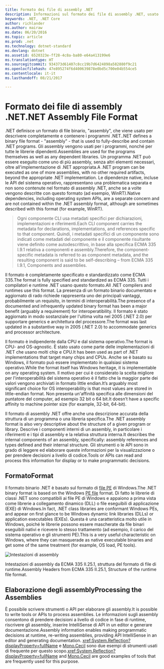 ```yaml
---
title: Formato dei file di assembly .NET
description: Informazioni sul formato dei file di assembly .NET, usato per descrivere e contenere le app e le librerie .NET.
keywords: .NET, .NET Core
author: richlander
ms.author: mairaw
ms.date: 06/20/2016
ms.topic: article
ms.prod: .net
ms.technology: dotnet-standard
ms.devlang: dotnet
ms.assetid: 6520323e-ff28-4c8a-ba80-e64a413199e6
ms.translationtype: HT
ms.sourcegitcommit: 934373d61407c8cc19b7d6424898a582880f9c21
ms.openlocfilehash: 47e895274f6d400639878e0bd5c700e04b554ce5
ms.contentlocale: it-it
ms.lasthandoff: 08/21/2017

---
```


# <a name="net-assembly-file-format"></a><span data-ttu-id="f931a-104">Formato dei file di assembly .NET</span><span class="sxs-lookup"><span data-stu-id="f931a-104">.NET Assembly File Format</span></span>

<span data-ttu-id="f931a-105">.NET definisce un formato di file binario, "assembly", che viene usato per descrivere completamente e contenere i programmi .NET.</span><span class="sxs-lookup"><span data-stu-id="f931a-105">.NET defines a binary file format - "assembly" - that is used to fully-describe and contain .NET programs.</span></span> <span data-ttu-id="f931a-106">Gli assembly vengono usati per i programmi, nonché per tutte le librerie dipendenti.</span><span class="sxs-lookup"><span data-stu-id="f931a-106">Assemblies are used for the programs themselves as well as any dependent libraries.</span></span> <span data-ttu-id="f931a-107">Un programma .NET può essere eseguito come uno di più assembly, senza altri elementi necessari, oltre all'implementazione di .NET appropriata.</span><span class="sxs-lookup"><span data-stu-id="f931a-107">A .NET program can be executed as one of more assemblies, with no other required artifacts, beyond the appropriate .NET implementation.</span></span> <span data-ttu-id="f931a-108">Le dipendenze native, incluse le API del sistema operativo, rappresentano una problematica separata e non sono contenute nel formato di assembly .NET, anche se a volte vengono descritte con questo formato (ad esempio, WinRT).</span><span class="sxs-lookup"><span data-stu-id="f931a-108">Native dependencies, including operating system APIs, are a separate concern and are not contained within the .NET assembly format, although are sometimes described with this format (for example, WinRT).</span></span>

> <span data-ttu-id="f931a-109">Ogni componente CLI usa metadati specifici per dichiarazioni, implementazioni e riferimenti.</span><span class="sxs-lookup"><span data-stu-id="f931a-109">Each CLI component carries the metadata for declarations, implementations, and references specific to that component.</span></span> <span data-ttu-id="f931a-110">Quindi, i metadati specifici di un componente sono indicati come metadati del componente e il componente risultante viene definito come autodescrittivo, in base alla specifica ECMA 335 I.9.1 relativa a componenti e assembly.</span><span class="sxs-lookup"><span data-stu-id="f931a-110">Therefore, the component-specific metadata is referred to as component metadata, and the resulting component is said to be self-describing – from ECMA 335 I.9.1, Components and assemblies.</span></span>

<span data-ttu-id="f931a-111">Il formato è completamente specificato e standardizzato come ECMA 335.</span><span class="sxs-lookup"><span data-stu-id="f931a-111">The format is fully specified and standardized as ECMA 335.</span></span> <span data-ttu-id="f931a-112">Tutti i compilatori e runtime .NET usano questo formato.</span><span class="sxs-lookup"><span data-stu-id="f931a-112">All .NET compilers and runtimes use this format.</span></span> <span data-ttu-id="f931a-113">La presenza di un formato binario documentato e aggiornato di rado richiede rappresenta uno dei principali vantaggi, probabilmente un requisito, in termini di interoperabilità.</span><span class="sxs-lookup"><span data-stu-id="f931a-113">The presence of a documented and infrequently updated binary format has been a major benefit (arguably a requirement) for interoperatibility.</span></span> <span data-ttu-id="f931a-114">Il formato è stato aggiornato in modo sostanziale per l'ultima volta nel 2005 (.NET 2.0) per supportare generics e architettura del processore.</span><span class="sxs-lookup"><span data-stu-id="f931a-114">The format was last updated in a substantive way in 2005 (.NET 2.0) to accommodate generics and processor architecture.</span></span>

<span data-ttu-id="f931a-115">Il formato è indipendente dalla CPU e dal sistema operativo.</span><span class="sxs-lookup"><span data-stu-id="f931a-115">The format is CPU- and OS-agnostic.</span></span> <span data-ttu-id="f931a-116">È stato usato come parte delle implementazioni di .NET che usano molti chip e CPU.</span><span class="sxs-lookup"><span data-stu-id="f931a-116">It has been used as part of .NET implementations that target many chips and CPUs.</span></span> <span data-ttu-id="f931a-117">Anche se è basato su Windows, il formato può essere implementato in qualsiasi sistema operativo.</span><span class="sxs-lookup"><span data-stu-id="f931a-117">While the format itself has Windows heritage, it is implementable on any operating system.</span></span> <span data-ttu-id="f931a-118">Il motivo per cui è considerato la scelta migliore per l'interoperabilità del sistema operativo è il fatto che la maggior parte dei valori vengono archiviati in formato little endian.</span><span class="sxs-lookup"><span data-stu-id="f931a-118">It’s arguably most significant choice for OS interoperability is that most values are stored in little-endian format.</span></span> <span data-ttu-id="f931a-119">Non presenta un'affinità specifica alle dimensioni del puntatore del computer, ad esempio 32 bit o 64 bit.</span><span class="sxs-lookup"><span data-stu-id="f931a-119">It doesn’t have a specific affinity to machine pointer size (for example, 32-bit, 64-bit).</span></span>

<span data-ttu-id="f931a-120">Il formato di assembly .NET offre anche una descrizione accurata della struttura di un programma o una libreria specifica.</span><span class="sxs-lookup"><span data-stu-id="f931a-120">The .NET assembly format is also very descriptive about the structure of a given program or library.</span></span> <span data-ttu-id="f931a-121">Descrive i componenti interni di un assembly, in particolare i riferimenti e i tipi di assembly e la relativa struttura interna.</span><span class="sxs-lookup"><span data-stu-id="f931a-121">It describes the internal components of an assembly, specifically: assembly references and types defined and their internal structure.</span></span> <span data-ttu-id="f931a-122">Gli strumenti o le API sono in grado di leggere ed elaborare queste informazioni per la visualizzazione o per prendere decisioni a livello di codice.</span><span class="sxs-lookup"><span data-stu-id="f931a-122">Tools or APIs can read and process this information for display or to make programmatic decisions.</span></span>

## <a name="format"></a><span data-ttu-id="f931a-123">Formato</span><span class="sxs-lookup"><span data-stu-id="f931a-123">Format</span></span>

<span data-ttu-id="f931a-124">Il formato binario .NET è basato sul formato di [file PE](http://en.wikipedia.org/wiki/Portable_Executable) di Windows.</span><span class="sxs-lookup"><span data-stu-id="f931a-124">The .NET binary format is based on the Windows [PE file](http://en.wikipedia.org/wiki/Portable_Executable) format.</span></span> <span data-ttu-id="f931a-125">Di fatto le librerie di classi .NET sono compatibili ai file PE di Windows e appaiono a prima vista come librerie a collegamento dinamico (DLL) o file eseguibili di applicazione (EXE) di Windows.</span><span class="sxs-lookup"><span data-stu-id="f931a-125">In fact, .NET class libraries are conformant Windows PEs, and appear on first glance to be Windows dynamic link libraries (DLLs) or application executables (EXEs).</span></span> <span data-ttu-id="f931a-126">Questa è una caratteristica molto utile in Windows, poiché le librerie possono essere mascherate da file binari eseguibili nativi e ricevere lo stesso trattamento (ad esempio, il carico del sistema operativo e gli strumenti PE).</span><span class="sxs-lookup"><span data-stu-id="f931a-126">This is a very useful characteristic on Windows, where they can masquerade as native executable binaries and get some of the same treatment (for example, OS load, PE tools).</span></span>

![Intestazioni di assembly](./media/assembly-format/assembly-headers.png)

<span data-ttu-id="f931a-128">Intestazioni di assembly da ECMA 335 II.25.1, struttura del formato di file di runtime.</span><span class="sxs-lookup"><span data-stu-id="f931a-128">Assembly Headers from ECMA 335 II.25.1, Structure of the runtime file format.</span></span>

## <a name="processing-the-assemblies"></a><span data-ttu-id="f931a-129">Elaborazione degli assembly</span><span class="sxs-lookup"><span data-stu-id="f931a-129">Processing the Assemblies</span></span>

<span data-ttu-id="f931a-130">È possibile scrivere strumenti o API per elaborare gli assembly.</span><span class="sxs-lookup"><span data-stu-id="f931a-130">It is possible to write tools or APIs to process assemblies.</span></span> <span data-ttu-id="f931a-131">Le informazioni sugli assembly consentono di prendere decisioni a livello di codice in fase di runtime, riscrivere gli assembly, inserire IntelliSense di API in un editor e generare documentazione.</span><span class="sxs-lookup"><span data-stu-id="f931a-131">Assembly information enables making programmatic decisions at runtime, re-writing assemblies, providing API IntelliSense in an editor and generating documentation.</span></span> <span data-ttu-id="f931a-132"><xref:System.Reflection?displayProperty=fullName> e [Mono.Cecil](http://www.mono-project.com/docs/tools+libraries/libraries/Mono.Cecil/) sono due esempi di strumenti usati di frequente per questo scopo.</span><span class="sxs-lookup"><span data-stu-id="f931a-132"><xref:System.Reflection?displayProperty=fullName> and [Mono.Cecil](http://www.mono-project.com/docs/tools+libraries/libraries/Mono.Cecil/) are good examples of tools that are frequently used for this purpose.</span></span>

